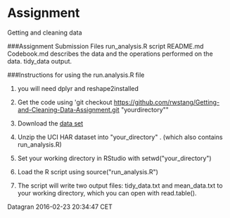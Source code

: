 # Assignment
Getting and cleaning data

###Assignment Submission Files
run_analysis.R script
README.md
Codebook.md  describes the data and the operations performed on the data.
tidy_data    output.

###Instructions for using the run.analysis.R file
1. you will need dplyr and reshape2installed

2. Get the code using 'git checkout https://github.com/rwstang/Getting-and-Cleaning-Data-Assignment.git "yourdirectory""

3. Download the [data set](https://d396qusza40orc.cloudfront.net/getdata%2Fprojectfiles%2FUCI%20HAR%20Dataset.zip)

4. Unzip the UCI HAR dataset into "your_directory" . (which  also contains run_analysis.R)

5. Set your working directory in RStudio  with setwd("your_directory")

6. Load the R script using source("run_analysis.R")

7. The script will write two output files:  tidy_data.txt and mean_data.txt to your working directory, which you 
can open with read.table().

Datagran 2016-02-23 20:34:47 CET
